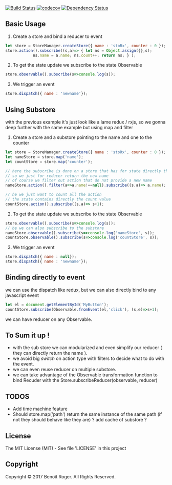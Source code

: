[![Build Status](https://travis-ci.org/binig/stoRx.svg?branch=master)](https://travis-ci.org/binig/stoRx)
[![codecov](https://codecov.io/gh/binig/stoRx/branch/master/graph/badge.svg)](https://codecov.io/gh/binig/stoRx)
[![Dependency Status](https://gemnasium.com/badges/github.com/binig/stoRx.svg)](https://gemnasium.com/github.com/binig/stoRx)

## Basic Usage
1) Create a store and bind a reducer to event
```js
let store = StoreManager.createStore({ name : 'stoRx', counter : 0 });
store.action().subscribe((s,a)=> { let ns = Object.assign({},s);
            ns.name = a.name; ns.count++; return ns; } );

```
2) To get the state update we subscribe to the state Observable
```js
store.observable().subscribe(s=>console.log(s));
```

3) We trigger an event
```js
store.dispatch({ name : 'newname'});
```

## Using Substore
with the previous example it's just look like a lame redux / rxjs, so we gonna deep further with the same example but using
map and filter
1) Create a store and a substore pointing to the name  and one to the counter
```js
let store = StoreManager.createStore({ name : 'stoRx', counter : 0 });
let nameStore = store.map('name');
let countStore = store.map('counter');

// here the subscribe is done on a store that has for state directly the name
// so we just for reducer return the new name
// of course we filter out action that do not provide a new name
nameStore.action().filter(a=>a.name!==null).subscribe((s,a)=> a.name);

// he we just want to count all the action
// the state contains directly the count value
countStore.action().subscribe((s,a)=> s+1);

```
2) To get the state update we subscribe to the state Observable
```js
store.observable().subscribe(s=>console.log(s));
// be we can also subscribe to the substore
nameStore.observable().subscribe(s=>console.log('nameStore', s));
countStore.observable().subscribe(s=>console.log('countStore', s));
```
3) We trigger an event
```js
store.dispatch({ name : null});
store.dispatch({ name : 'newname'});
```
## Binding directly to event
we can use the dispatch like redux, but we can also directly bind to any javascript event
```js
let el = document.getElementById('MyButton');
countStore.subscribe(Observable.fromEvent(el,'click'), (s,e)=>s+1);
```
we can have reducer on any Observable.

## To Sum it up !
* with the sub store we can modularized and even simplify our reducer ( they can directly return the name ).
* we avoid big _switch_ on action type with filters to decide what to do with the event.
* we can even reuse reducer on multiple substore.
* we can take advantage of the Observable transformation function to bind Recuder with the Store.subscribeReducer(observable, reducer)

## TODOS 
* Add time machine feature
* Should store.map('path') return the same instance of the same path (if not they should behave like they are) ? add cache of substore ?

## License

The MIT License (MIT) - See file 'LICENSE' in this project

## Copyright

Copyright © 2017 Benoît Roger. All Rights Reserved.
